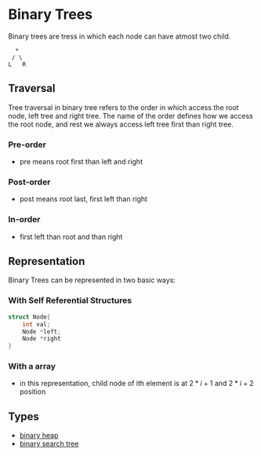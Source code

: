 # Binary Trees

Binary trees are tress in which each node can have atmost two child.

```
  *
 / \
L   R
```

## Traversal

Tree traversal in binary tree refers to the order in which access the root node, left tree and right tree.
The name of the order defines how we access the root node, and rest we always access left tree first than
right tree.

### Pre-order

- pre means root first than left and right

### Post-order

- post means root last, first left than right

### In-order

- first left than root and than right

## Representation

Binary Trees can be represented in two basic ways:

### With Self Referential Structures

```c
struct Node{
    int val;
    Node *left;
    Node *right
}
```

### With a array

- in this representation, child node of ith element is at $2*i + 1$ and $2*i + 2$ position

## Types

- [binary heap](./binary-heap.md)
- [binary search tree](./binary-search-tree.md)
